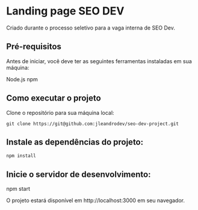# Landing page SEO DEV
Criado durante o processo seletivo para a vaga interna de SEO Dev.

## Pré-requisitos
Antes de iniciar, você deve ter as seguintes ferramentas instaladas em sua máquina:

Node.js
npm

## Como executar o projeto
Clone o repositório para sua máquina local:


`git clone https://git@github.com:jleandrodev/seo-dev-project.git`


## Instale as dependências do projeto:


`npm install`


## Inicie o servidor de desenvolvimento:


npm start


O projeto estará disponível em http://localhost:3000 em seu navegador.